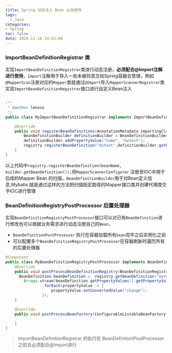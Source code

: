 ```yaml
---
title: Spring 动态注入 Bean 以及修改
tags:
  - Java
categories:
- Spring
toc: false
date: 2020-11-18 14:53:09
---
```

### ImportBeanDefinitionRegistrar 类
实现`ImportBeanDefinitionRegistrar`类进行动态注册，**必须配合@Import注解进行使用**，`Import`注解用于导入一些未被将其交给Spring容器去管理，例如`@MapperScan`注册对应的`Mapper`类就通过`@Import`导入`MapperScannerRegistrar`类实现`ImportBeanDefinitionRegistrar`接口进行自定义Bean注入

``` java

/**
 * @author lenovo
 */
public class MyImportBeanDefinitionRegistrar implements ImportBeanDefinitionRegistrar {

    @Override
    public void registerBeanDefinitions(AnnotationMetadata importingClassMetadata, BeanDefinitionRegistry registry) {
        BeanDefinitionBuilder definitionBuilder = BeanDefinitionBuilder.genericBeanDefinition(TestDemo.class);
        definitionBuilder.addPropertyValue("name", "mytest");
        registry.registerBeanDefinition("mytest",definitionBuilder.getBeanDefinition());
    }
}
```
以上代码中`registry.registerBeanDefinition(beanName, builder.getBeanDefinition());`将`MapperScannerConfigurer` 注册至IOC中用于后续的Mapper Bean 的扫描，`BeanDefinitionBuilder`用于对Bean定义信息,Mybatis 就是通过这样的方法把扫描指定路径的Mapper接口类并创建代理类交予IOC进行管理

### BeanDefinitionRegistryPostProcessor 后置处理器

实现`BeanDefinitionRegistryPostProcessor`接口可以对已有`BeanDefinition`进行修改也可以根据业务需求进行动态注册自己的`Bean`、

- `BeanDefinitionPostProcessor` 执行在容器加载所有`bean`完毕之后实例化之前
- 可以配置多个`BeanDefinitionRegistryPostProcessor`在容器刷新时遍历所有的后置处理器

``` java
@Component
public class MyBeanDefinitionRegistryPostProcessor implements BeanDefinitionRegistryPostProcessor {
    @Override
    public void postProcessBeanDefinitionRegistry(BeanDefinitionRegistry registry) throws BeansException {
      BeanDefinition beanDefinition =  registry.getBeanDefinition("mytest");
        Arrays.stream(beanDefinition.getPropertyValues().getPropertyValues())
                .forEach(propertyValue -> {
                    propertyValue.setConvertedValue("change");
                });
    }

    @Override
    public void postProcessBeanFactory(ConfigurableListableBeanFactory configurableListableBeanFactory) throws BeansException {

    }
}
```

> ImportBeanDefinitionRegistrar 的执行在 BeanDefinitionPostProcessor 之前且必须配合@Import进行
